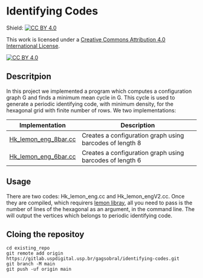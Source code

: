 # Identifying Codes
Shield: [![CC BY 4.0][cc-by-shield]][cc-by]

This work is licensed under a
[Creative Commons Attribution 4.0 International License][cc-by].

[![CC BY 4.0][cc-by-image]][cc-by]

[cc-by]: http://creativecommons.org/licenses/by/4.0/
[cc-by-image]: https://i.creativecommons.org/l/by/4.0/88x31.png
[cc-by-shield]: https://img.shields.io/badge/License-CC%20BY%204.0-lightgrey.svg

## Descritpion
In this project we implemented a program which computes a configuration graph G
and finds a minimum mean cycle in G. This cycle is used to generate a periodic
identifying code, with minimum density, for the hexagonal grid with finite number
of rows. We two implementations:

| Implementation | Description |
| ----------- | ----------- |
| [Hk_lemon_eng_8bar.cc](GenerateCodeHk/IdentifyingCode/Hk_lemon_eng_8bar.cc) | Creates a configuration graph using barcodes of length 8 |
| [Hk_lemon_eng_6bar.cc](GenerateCodeHk/IdentifyingCode/Hk_lemon_eng_6bar.cc) | Creates a configuration graph using barcodes of length 6 |

## Usage
There are two codes: Hk_lemon_eng.cc and Hk_lemon_engV2.cc. Once they are compiled,
which requirers [lemon libray](https://lemon.cs.elte.hu/trac/lemon), all you need to
pass is the number of lines of the hexagonal as an argument, in the command line.
The will output the vertices which belongs to periodic identifying code.


## Cloing the repositoy
```
cd existing_repo
git remote add origin https://gitlab.uspdigital.usp.br/gagsobral/identifying-codes.git
git branch -M main
git push -uf origin main
```
